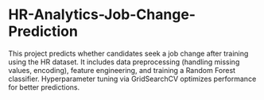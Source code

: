 # HR-Analytics-Job-Change-Prediction
This project predicts whether candidates seek a job change after training using the HR dataset. It includes data preprocessing (handling missing values, encoding), feature engineering, and training a Random Forest classifier. Hyperparameter tuning via GridSearchCV optimizes performance for better predictions.
